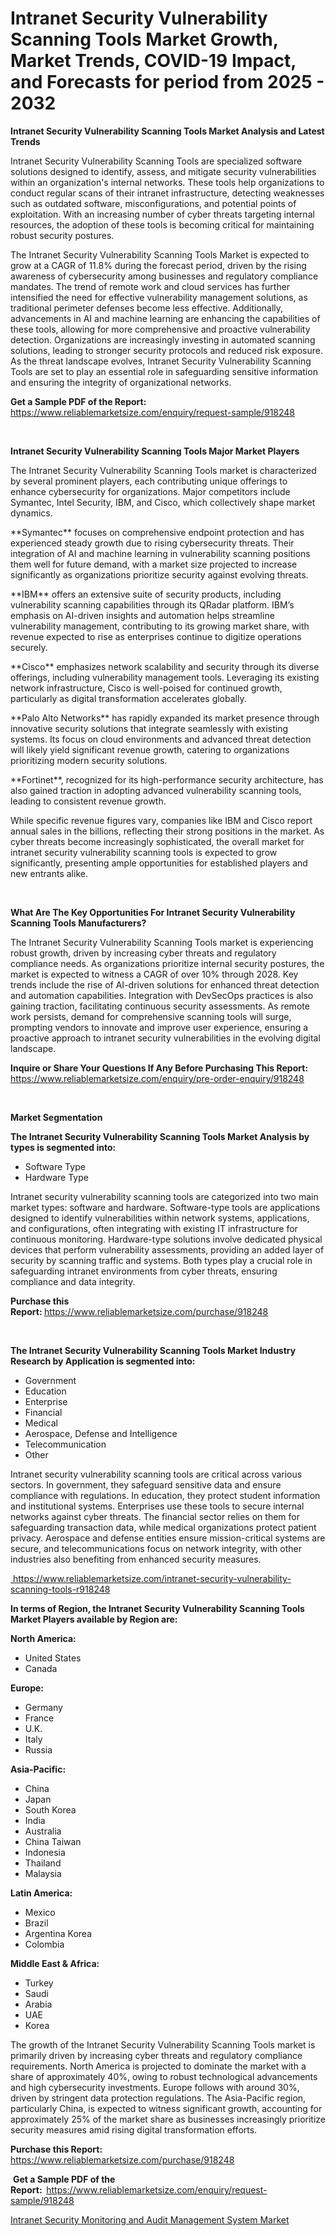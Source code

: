 <p><h1>Intranet Security Vulnerability Scanning Tools Market Growth, Market Trends, COVID-19 Impact, and Forecasts for period from 2025 - 2032</h1></p><p><strong>Intranet Security Vulnerability Scanning Tools Market Analysis and Latest Trends</strong></p>
<p><p>Intranet Security Vulnerability Scanning Tools are specialized software solutions designed to identify, assess, and mitigate security vulnerabilities within an organization's internal networks. These tools help organizations to conduct regular scans of their intranet infrastructure, detecting weaknesses such as outdated software, misconfigurations, and potential points of exploitation. With an increasing number of cyber threats targeting internal resources, the adoption of these tools is becoming critical for maintaining robust security postures.</p><p>The Intranet Security Vulnerability Scanning Tools Market is expected to grow at a CAGR of 11.8% during the forecast period, driven by the rising awareness of cybersecurity among businesses and regulatory compliance mandates. The trend of remote work and cloud services has further intensified the need for effective vulnerability management solutions, as traditional perimeter defenses become less effective. Additionally, advancements in AI and machine learning are enhancing the capabilities of these tools, allowing for more comprehensive and proactive vulnerability detection. Organizations are increasingly investing in automated scanning solutions, leading to stronger security protocols and reduced risk exposure. As the threat landscape evolves, Intranet Security Vulnerability Scanning Tools are set to play an essential role in safeguarding sensitive information and ensuring the integrity of organizational networks.</p></p>
<p><strong>Get a Sample PDF of the Report:&nbsp;</strong> <a href="https://www.reliablemarketsize.com/enquiry/request-sample/918248?utm_campaign=2180&utm_medium=2&utm_source=Github&utm_content=ia&utm_term=07032025&utm_id=intranet-security-vulnerability-scanning-tools">https://www.reliablemarketsize.com/enquiry/request-sample/918248</a></p>
<p>&nbsp;</p>
<p><strong>Intranet Security Vulnerability Scanning Tools Major Market Players</strong></p>
<p><p>The Intranet Security Vulnerability Scanning Tools market is characterized by several prominent players, each contributing unique offerings to enhance cybersecurity for organizations. Major competitors include Symantec, Intel Security, IBM, and Cisco, which collectively shape market dynamics.</p><p>**Symantec** focuses on comprehensive endpoint protection and has experienced steady growth due to rising cybersecurity threats. Their integration of AI and machine learning in vulnerability scanning positions them well for future demand, with a market size projected to increase significantly as organizations prioritize security against evolving threats.</p><p>**IBM** offers an extensive suite of security products, including vulnerability scanning capabilities through its QRadar platform. IBM’s emphasis on AI-driven insights and automation helps streamline vulnerability management, contributing to its growing market share, with revenue expected to rise as enterprises continue to digitize operations securely.</p><p>**Cisco** emphasizes network scalability and security through its diverse offerings, including vulnerability management tools. Leveraging its existing network infrastructure, Cisco is well-poised for continued growth, particularly as digital transformation accelerates globally.</p><p>**Palo Alto Networks** has rapidly expanded its market presence through innovative security solutions that integrate seamlessly with existing systems. Its focus on cloud environments and advanced threat detection will likely yield significant revenue growth, catering to organizations prioritizing modern security solutions.</p><p>**Fortinet**, recognized for its high-performance security architecture, has also gained traction in adopting advanced vulnerability scanning tools, leading to consistent revenue growth. </p><p>While specific revenue figures vary, companies like IBM and Cisco report annual sales in the billions, reflecting their strong positions in the market. As cyber threats become increasingly sophisticated, the overall market for intranet security vulnerability scanning tools is expected to grow significantly, presenting ample opportunities for established players and new entrants alike.</p></p>
<p>&nbsp;</p>
<p><strong>What Are The Key Opportunities For Intranet Security Vulnerability Scanning Tools Manufacturers?</strong></p>
<p><p>The Intranet Security Vulnerability Scanning Tools market is experiencing robust growth, driven by increasing cyber threats and regulatory compliance needs. As organizations prioritize internal security postures, the market is expected to witness a CAGR of over 10% through 2028. Key trends include the rise of AI-driven solutions for enhanced threat detection and automation capabilities. Integration with DevSecOps practices is also gaining traction, facilitating continuous security assessments. As remote work persists, demand for comprehensive scanning tools will surge, prompting vendors to innovate and improve user experience, ensuring a proactive approach to intranet security vulnerabilities in the evolving digital landscape.</p></p>
<p><strong>Inquire or Share Your Questions If Any Before Purchasing This Report:</strong> <a href="https://www.reliablemarketsize.com/enquiry/pre-order-enquiry/918248?utm_campaign=2180&utm_medium=2&utm_source=Github&utm_content=ia&utm_term=07032025&utm_id=intranet-security-vulnerability-scanning-tools">https://www.reliablemarketsize.com/enquiry/pre-order-enquiry/918248</a></p>
<p>&nbsp;</p>
<p><strong>Market Segmentation</strong></p>
<p><strong>The Intranet Security Vulnerability Scanning Tools Market Analysis by types is segmented into:</strong></p>
<p><ul><li>Software Type</li><li>Hardware Type</li></ul></p>
<p><p>Intranet security vulnerability scanning tools are categorized into two main market types: software and hardware. Software-type tools are applications designed to identify vulnerabilities within network systems, applications, and configurations, often integrating with existing IT infrastructure for continuous monitoring. Hardware-type solutions involve dedicated physical devices that perform vulnerability assessments, providing an added layer of security by scanning traffic and systems. Both types play a crucial role in safeguarding intranet environments from cyber threats, ensuring compliance and data integrity.</p></p>
<p><strong>Purchase this Report:&nbsp;</strong><a href="https://www.reliablemarketsize.com/purchase/918248?utm_campaign=2180&utm_medium=2&utm_source=Github&utm_content=ia&utm_term=07032025&utm_id=intranet-security-vulnerability-scanning-tools">https://www.reliablemarketsize.com/purchase/918248</a></p>
<p>&nbsp;</p>
<p><strong>The Intranet Security Vulnerability Scanning Tools Market Industry Research by Application is segmented into:</strong></p>
<p><ul><li>Government</li><li>Education</li><li>Enterprise</li><li>Financial</li><li>Medical</li><li>Aerospace, Defense and Intelligence</li><li>Telecommunication</li><li>Other</li></ul></p>
<p><p>Intranet security vulnerability scanning tools are critical across various sectors. In government, they safeguard sensitive data and ensure compliance with regulations. In education, they protect student information and institutional systems. Enterprises use these tools to secure internal networks against cyber threats. The financial sector relies on them for safeguarding transaction data, while medical organizations protect patient privacy. Aerospace and defense entities ensure mission-critical systems are secure, and telecommunications focus on network integrity, with other industries also benefiting from enhanced security measures.</p></p>
<p><a href="https://www.reliablemarketsize.com/intranet-security-vulnerability-scanning-tools-r918248?utm_campaign=2180&utm_medium=2&utm_source=Github&utm_content=ia&utm_term=07032025&utm_id=intranet-security-vulnerability-scanning-tools">&nbsp;https://www.reliablemarketsize.com/intranet-security-vulnerability-scanning-tools-r918248</a></p>
<p><strong>In terms of Region, the Intranet Security Vulnerability Scanning Tools Market Players available by Region are:</strong></p>
<p>
    <p> <strong> North America: </strong>
        <ul>
            <li>United States</li>
            <li>Canada</li>
        </ul>
        </p> 
    <p> <strong> Europe: </strong>
        <ul>
            <li>Germany</li>
            <li>France</li>
            <li>U.K.</li>
            <li>Italy</li>
            <li>Russia</li>
        </ul>
        </p> 
    <p> <strong> Asia-Pacific: </strong>
        <ul>
            <li>China</li>
            <li>Japan</li>
            <li>South Korea</li>
            <li>India</li>
            <li>Australia</li>
            <li>China Taiwan</li>
            <li>Indonesia</li>
            <li>Thailand</li>
            <li>Malaysia</li>
        </ul>
        </p> 
    <p> <strong> Latin America: </strong>
        <ul>
            <li>Mexico</li>
            <li>Brazil</li>
            <li>Argentina Korea</li>
            <li>Colombia</li>
        </ul>
        </p> 
    <p> <strong> Middle East & Africa: </strong>
        <ul>
            <li>Turkey</li>
            <li>Saudi</li>
            <li>Arabia</li>
            <li>UAE</li>
            <li>Korea</li>
        </ul>
    </p>
    </p>
<p><p>The growth of the Intranet Security Vulnerability Scanning Tools market is primarily driven by increasing cyber threats and regulatory compliance requirements. North America is projected to dominate the market with a share of approximately 40%, owing to robust technological advancements and high cybersecurity investments. Europe follows with around 30%, driven by stringent data protection regulations. The Asia-Pacific region, particularly China, is expected to witness significant growth, accounting for approximately 25% of the market share as businesses increasingly prioritize security measures amid rising digital transformation efforts.</p></p>
<p><strong>Purchase this Report: </strong><a href="https://www.reliablemarketsize.com/purchase/918248?utm_campaign=2180&utm_medium=2&utm_source=Github&utm_content=ia&utm_term=07032025&utm_id=intranet-security-vulnerability-scanning-tools">https://www.reliablemarketsize.com/purchase/918248</a></p>
<p>&nbsp;<strong>Get a Sample PDF of the Report:&nbsp;&nbsp;</strong><a href="https://www.reliablemarketsize.com/enquiry/request-sample/918248?utm_campaign=2180&utm_medium=2&utm_source=Github&utm_content=ia&utm_term=07032025&utm_id=intranet-security-vulnerability-scanning-tools">https://www.reliablemarketsize.com/enquiry/request-sample/918248</a></p>
<p><strong></strong></p>
<p><p><a href="https://github.com/OlenFleming68/Market-Research-Report-List-1/blob/main/intranet-security-monitoring-and-audit-management-system-market.md?utm_campaign=2180&utm_medium=2&utm_source=Github&utm_content=ia&utm_term=07032025&utm_id=intranet-security-vulnerability-scanning-tools">Intranet Security Monitoring and Audit Management System Market</a></p></p>